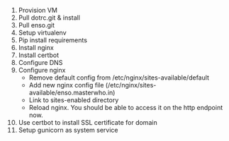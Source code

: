 

1. Provision VM
2. Pull dotrc.git & install
3. Pull enso.git
4. Setup virtualenv
5. Pip install requirements
6. Install nginx
7. Install certbot
8. Configure DNS
9. Configure nginx
    - Remove default config from /etc/nginx/sites-available/default
    - Add new nginx config file (/etc/nginx/sites-available/enso.masterwho.in)
    - Link to sites-enabled directory
    - Reload nginx. You should be able to access it on the http endpoint now.
10. Use certbot to install SSL certificate for domain
11. Setup gunicorn as system service